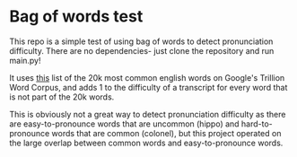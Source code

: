 # Bag of words test
This repo is a simple test of using bag of words to detect pronunciation difficulty. There are no dependencies- just clone the repository and run main.py!

It uses [this](https://github.com/first20hours/google-10000-english/blob/master/20k.txt) list of the 20k most common english words on Google's Trillion Word Corpus, and adds 1 to the difficulty of a transcript for every word that is not part of the 20k words.

This is obviously not a great way to detect pronunciation difficulty as there are easy-to-pronounce words that are uncommon (hippo) and hard-to-pronounce words that are common (colonel), but this project operated on the large overlap between common words and easy-to-pronounce words. 
